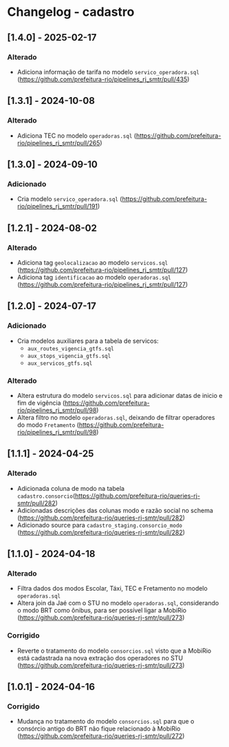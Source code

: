 # Changelog - cadastro

## [1.4.0] - 2025-02-17

### Alterado
- Adiciona informação de tarifa no modelo `servico_operadora.sql` (https://github.com/prefeitura-rio/pipelines_rj_smtr/pull/435)


## [1.3.1] - 2024-10-08

### Alterado
- Adiciona TEC no modelo `operadoras.sql` (https://github.com/prefeitura-rio/pipelines_rj_smtr/pull/265)

## [1.3.0] - 2024-09-10

### Adicionado
- Cria modelo `servico_operadora.sql` (https://github.com/prefeitura-rio/pipelines_rj_smtr/pull/191)

## [1.2.1] - 2024-08-02

### Alterado
- Adiciona tag `geolocalizacao` ao modelo `servicos.sql` (https://github.com/prefeitura-rio/pipelines_rj_smtr/pull/127)
- Adiciona tag `identificacao` ao modelo `operadoras.sql` (https://github.com/prefeitura-rio/pipelines_rj_smtr/pull/127)

## [1.2.0] - 2024-07-17

### Adicionado

- Cria modelos auxiliares para a tabela de servicos:
  - `aux_routes_vigencia_gtfs.sql`
  - `aux_stops_vigencia_gtfs.sql`
  - `aux_servicos_gtfs.sql`

### Alterado

- Altera estrutura do modelo `servicos.sql` para adicionar datas de inicio e fim de vigência (https://github.com/prefeitura-rio/pipelines_rj_smtr/pull/98)
- Altera filtro no modelo `operadoras.sql`, deixando de filtrar operadores do modo `Fretamento` (https://github.com/prefeitura-rio/pipelines_rj_smtr/pull/98)

## [1.1.1] - 2024-04-25

### Alterado

- Adicionada coluna de modo na tabela `cadastro.consorcio`(https://github.com/prefeitura-rio/queries-rj-smtr/pull/282)
- Adicionadas descrições das colunas modo e razão social no schema (https://github.com/prefeitura-rio/queries-rj-smtr/pull/282)
- Adicionado source para `cadastro_staging.consorcio_modo` (https://github.com/prefeitura-rio/queries-rj-smtr/pull/282)


## [1.1.0] - 2024-04-18

### Alterado

- Filtra dados dos modos Escolar, Táxi, TEC e Fretamento no modelo `operadoras.sql`
- Altera join da Jaé com o STU no modelo `operadoras.sql`, considerando o modo BRT como ônibus, para ser possível ligar a MobiRio (https://github.com/prefeitura-rio/queries-rj-smtr/pull/273)

### Corrigido

- Reverte o tratamento do modelo `consorcios.sql` visto que a MobiRio está cadastrada na nova extração dos operadores no STU (https://github.com/prefeitura-rio/queries-rj-smtr/pull/273)

## [1.0.1] - 2024-04-16

### Corrigido

- Mudança no tratamento do modelo `consorcios.sql` para que o consórcio antigo do BRT não fique relacionado à MobiRio (https://github.com/prefeitura-rio/queries-rj-smtr/pull/272)